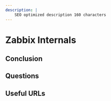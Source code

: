 ```yaml
---
description: |
    SEO optimized description 160 characters
---
```


# Zabbix Internals

## Conclusion

## Questions

## Useful URLs
